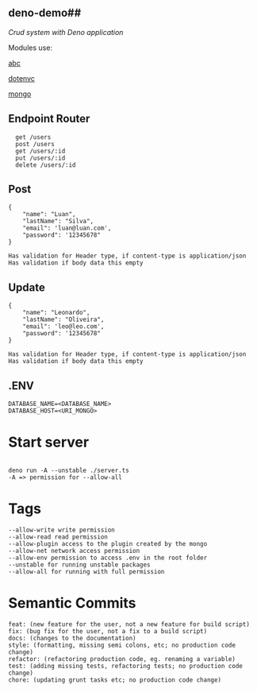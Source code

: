 ## deno-demo##

_Crud system with Deno application_

Modules use:

[abc](https://deno.land/x/abc)

[dotenvc](https://deno.land/x/dotenv)

[mongo](https://deno.land/x/mongo)

[bcrypt]:(https://deno.land/x/bcrypt)

[djwt]:(https://deno.land/x/djwt)


## Endpoint Router
```
  get /users
  post /users
  get /users/:id
  put /users/:id
  delete /users/:id
```

## Post

```
{
    "name": "Luan",
    "lastName": "Silva",
    "email": 'luan@luan.com',
    "password": '12345678"
}

Has validation for Header type, if content-type is application/json
Has validation if body data this empty

```
## Update 
```
{
    "name": "Leonardo",
    "lastName": "Oliveira",
    "email": 'leo@leo.com',
    "password": '12345678"
}

Has validation for Header type, if content-type is application/json
Has validation if body data this empty
```

## .ENV
```
DATABASE_NAME=<DATABASE_NAME>
DATABASE_HOST=<URI_MONGO>
```

# Start server
```

deno run -A --unstable ./server.ts
-A => permission for --allow-all
```

# Tags

```
--allow-write write permission
--allow-read read permission
--allow-plugin access to the plugin created by the mongo
--allow-net network access permission
--allow-env permission to access .env in the root folder
--unstable for running unstable packages
--allow-all for running with full permission

```
# Semantic Commits

```
feat: (new feature for the user, not a new feature for build script)
fix: (bug fix for the user, not a fix to a build script)
docs: (changes to the documentation)
style: (formatting, missing semi colons, etc; no production code change)
refactor: (refactoring production code, eg. renaming a variable)
test: (adding missing tests, refactoring tests; no production code change)
chore: (updating grunt tasks etc; no production code change)

```
